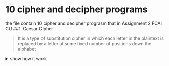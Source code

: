 # 10 cipher and decipher programs
the file contain 10 cipher and decipher prograsm that in Assignment 2 FCAI CU
##1. Caesar Cipher
>It is a type of substitution cipher in which each letter in the plaintext is replaced by a letter at some fixed number of positions down the alphabet
<details><summary>show how it work</summary>
<p>

#### program require a message and the number of shifts

    ```
      message: ABCDEFGHIJKLMNOPQRSTUVWXYZ
      key: 3
      cipher: DEFGHIJKLMNOPQRSTUVWXYZABC
    ```

</p>
</details>

